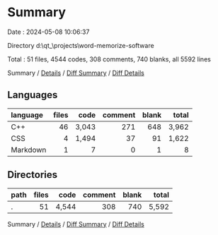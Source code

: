 # Summary

Date : 2024-05-08 10:06:37

Directory d:\\qt_\\projects\\word-memorize-software

Total : 51 files,  4544 codes, 308 comments, 740 blanks, all 5592 lines

Summary / [Details](details.md) / [Diff Summary](diff.md) / [Diff Details](diff-details.md)

## Languages
| language | files | code | comment | blank | total |
| :--- | ---: | ---: | ---: | ---: | ---: |
| C++ | 46 | 3,043 | 271 | 648 | 3,962 |
| CSS | 4 | 1,494 | 37 | 91 | 1,622 |
| Markdown | 1 | 7 | 0 | 1 | 8 |

## Directories
| path | files | code | comment | blank | total |
| :--- | ---: | ---: | ---: | ---: | ---: |
| . | 51 | 4,544 | 308 | 740 | 5,592 |

Summary / [Details](details.md) / [Diff Summary](diff.md) / [Diff Details](diff-details.md)